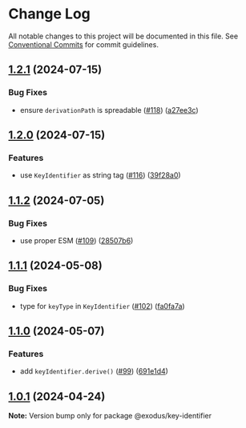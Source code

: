 # Change Log

All notable changes to this project will be documented in this file.
See [Conventional Commits](https://conventionalcommits.org) for commit guidelines.

## [1.2.1](https://github.com/ExodusMovement/exodus-oss/compare/@exodus/key-identifier@1.2.0...@exodus/key-identifier@1.2.1) (2024-07-15)

### Bug Fixes

- ensure `derivationPath` is spreadable ([#118](https://github.com/ExodusMovement/exodus-oss/issues/118)) ([a27ee3c](https://github.com/ExodusMovement/exodus-oss/commit/a27ee3ce2d4c5266f46bbffa5075ad703a5b66e0))

## [1.2.0](https://github.com/ExodusMovement/exodus-oss/compare/@exodus/key-identifier@1.1.2...@exodus/key-identifier@1.2.0) (2024-07-15)

### Features

- use `KeyIdentifier` as string tag ([#116](https://github.com/ExodusMovement/exodus-oss/issues/116)) ([39f28a0](https://github.com/ExodusMovement/exodus-oss/commit/39f28a0875d62e04527c980da702675574c39f25))

## [1.1.2](https://github.com/ExodusMovement/exodus-oss/compare/@exodus/key-identifier@1.1.1...@exodus/key-identifier@1.1.2) (2024-07-05)

### Bug Fixes

- use proper ESM ([#109](https://github.com/ExodusMovement/exodus-oss/issues/109)) ([28507b6](https://github.com/ExodusMovement/exodus-oss/commit/28507b6e1494deab2a0d2e5085a900fcf870214a))

## [1.1.1](https://github.com/ExodusMovement/exodus-oss/compare/@exodus/key-identifier@1.1.0...@exodus/key-identifier@1.1.1) (2024-05-08)

### Bug Fixes

- type for `keyType` in `KeyIdentifier` ([#102](https://github.com/ExodusMovement/exodus-oss/issues/102)) ([fa0fa7a](https://github.com/ExodusMovement/exodus-oss/commit/fa0fa7aed39353e18d517e1a4682a527089e9dd5))

## [1.1.0](https://github.com/ExodusMovement/exodus-oss/compare/@exodus/key-identifier@1.0.1...@exodus/key-identifier@1.1.0) (2024-05-07)

### Features

- add `keyIdentifier.derive()` ([#99](https://github.com/ExodusMovement/exodus-oss/issues/99)) ([691e1d4](https://github.com/ExodusMovement/exodus-oss/commit/691e1d49f8d6cbfc726cd8fb49abf07cbdf37148))

## [1.0.1](https://github.com/ExodusMovement/exodus-oss/compare/@exodus/key-identifier@1.0.0...@exodus/key-identifier@1.0.1) (2024-04-24)

**Note:** Version bump only for package @exodus/key-identifier
